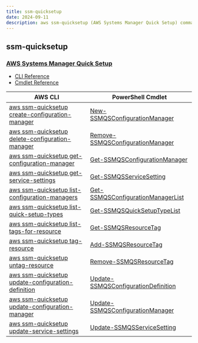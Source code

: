 ```yaml
---
title: ssm-quicksetup
date: 2024-09-11
description: aws ssm-quicksetup (AWS Systems Manager Quick Setup) command/cmdlet list.
---
```


## ssm-quicksetup

### [AWS Systems Manager Quick Setup](https://aws.amazon.com/systems-manager/)

* [CLI Reference](https://awscli.amazonaws.com/v2/documentation/api/latest/reference/ssm-quicksetup/index.html)
* [Cmdlet Reference](https://docs.aws.amazon.com/powershell/latest/reference/items/SSMQuickSetup_cmdlets.html)

|AWS CLI|PowerShell Cmdlet|
|----|----|
|[aws ssm-quicksetup create-configuration-manager](https://awscli.amazonaws.com/v2/documentation/api/latest/reference/ssm-quicksetup/create-configuration-manager.html)|[New-SSMQSConfigurationManager](https://docs.aws.amazon.com/powershell/latest/reference/items/New-SSMQSConfigurationManager.html)|
|[aws ssm-quicksetup delete-configuration-manager](https://awscli.amazonaws.com/v2/documentation/api/latest/reference/ssm-quicksetup/delete-configuration-manager.html)|[Remove-SSMQSConfigurationManager](https://docs.aws.amazon.com/powershell/latest/reference/items/Remove-SSMQSConfigurationManager.html)|
|[aws ssm-quicksetup get-configuration-manager](https://awscli.amazonaws.com/v2/documentation/api/latest/reference/ssm-quicksetup/get-configuration-manager.html)|[Get-SSMQSConfigurationManager](https://docs.aws.amazon.com/powershell/latest/reference/items/Get-SSMQSConfigurationManager.html)|
|[aws ssm-quicksetup get-service-settings](https://awscli.amazonaws.com/v2/documentation/api/latest/reference/ssm-quicksetup/get-service-settings.html)|[Get-SSMQSServiceSetting](https://docs.aws.amazon.com/powershell/latest/reference/items/Get-SSMQSServiceSetting.html)|
|[aws ssm-quicksetup list-configuration-managers](https://awscli.amazonaws.com/v2/documentation/api/latest/reference/ssm-quicksetup/list-configuration-managers.html)|[Get-SSMQSConfigurationManagerList](https://docs.aws.amazon.com/powershell/latest/reference/items/Get-SSMQSConfigurationManagerList.html)|
|[aws ssm-quicksetup list-quick-setup-types](https://awscli.amazonaws.com/v2/documentation/api/latest/reference/ssm-quicksetup/list-quick-setup-types.html)|[Get-SSMQSQuickSetupTypeList](https://docs.aws.amazon.com/powershell/latest/reference/items/Get-SSMQSQuickSetupTypeList.html)|
|[aws ssm-quicksetup list-tags-for-resource](https://awscli.amazonaws.com/v2/documentation/api/latest/reference/ssm-quicksetup/list-tags-for-resource.html)|[Get-SSMQSResourceTag](https://docs.aws.amazon.com/powershell/latest/reference/items/Get-SSMQSResourceTag.html)|
|[aws ssm-quicksetup tag-resource](https://awscli.amazonaws.com/v2/documentation/api/latest/reference/ssm-quicksetup/tag-resource.html)|[Add-SSMQSResourceTag](https://docs.aws.amazon.com/powershell/latest/reference/items/Add-SSMQSResourceTag.html)|
|[aws ssm-quicksetup untag-resource](https://awscli.amazonaws.com/v2/documentation/api/latest/reference/ssm-quicksetup/untag-resource.html)|[Remove-SSMQSResourceTag](https://docs.aws.amazon.com/powershell/latest/reference/items/Remove-SSMQSResourceTag.html)|
|[aws ssm-quicksetup update-configuration-definition](https://awscli.amazonaws.com/v2/documentation/api/latest/reference/ssm-quicksetup/update-configuration-definition.html)|[Update-SSMQSConfigurationDefinition](https://docs.aws.amazon.com/powershell/latest/reference/items/Update-SSMQSConfigurationDefinition.html)|
|[aws ssm-quicksetup update-configuration-manager](https://awscli.amazonaws.com/v2/documentation/api/latest/reference/ssm-quicksetup/update-configuration-manager.html)|[Update-SSMQSConfigurationManager](https://docs.aws.amazon.com/powershell/latest/reference/items/Update-SSMQSConfigurationManager.html)|
|[aws ssm-quicksetup update-service-settings](https://awscli.amazonaws.com/v2/documentation/api/latest/reference/ssm-quicksetup/update-service-settings.html)|[Update-SSMQSServiceSetting](https://docs.aws.amazon.com/powershell/latest/reference/items/Update-SSMQSServiceSetting.html)|

